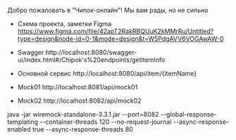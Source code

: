 Добро пожаловать в "Чипок-онлайн"! Мы вам рады, но не сильно


- Схема проекта, заметки Figma https://www.figma.com/file/42apT2RakRBQUuK2kMMrRu/Untitled?type=design&node-id=0-1&mode=design&t=W5PdgAVV6VOGAwAW-0


- Swagger  http://localhost:8080/swagger-ui/index.html#/Chipok's%20endpoints/getItemInfo


- Основной сервис http://localhost:8080/api/item/{itemName}


- Mock01 http://localhost:8081/api/mock01


- Mock02 http://localhost:8082/api/mock02

java -jar wiremock-standalone-3.3.1.jar --port=8082 --global-response-templating --container-threads 120 --no-request-journal --async-response-enabled true --async-response-threads 80
